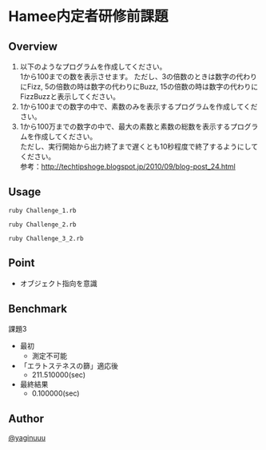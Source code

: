 Hamee内定者研修前課題
====

## Overview
1. 以下のようなプログラムを作成してください。  
1から100までの数を表示させます。
ただし、3の倍数のときは数字の代わりにFizz, 5の倍数の時は数字の代わりにBuzz, 15の倍数の時は数字の代わりにFizzBuzzと表示してください。
2. 1から100までの数字の中で、素数のみを表示するプログラムを作成してください。  
3. 1から100万までの数字の中で、最大の素数と素数の総数を表示するプログラムを作成してください。  
ただし、実行開始から出力終了まで遅くとも10秒程度で終了するようにしてください。  
参考：http://techtipshoge.blogspot.jp/2010/09/blog-post_24.html

## Usage
```
ruby Challenge_1.rb

ruby Challenge_2.rb

ruby Challenge_3_2.rb
```

## Point
- オブジェクト指向を意識

## Benchmark
課題3
- 最初
    - 測定不可能
- 「エラトステネスの篩」適応後
    - 211.510000(sec)
- 最終結果
    - 0.100000(sec)

## Author

[@yaginuuu](https://github.com/yaginuuu)

